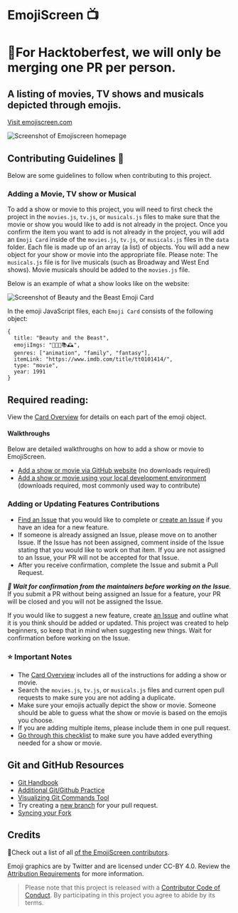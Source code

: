 # EmojiScreen 📺 

# 🚨For Hacktoberfest, we will only be merging one PR per person. 

## A listing of movies, TV shows and musicals depicted through emojis.
[Visit emojiscreen.com](https://emojiscreen.com)

![Screenshot of Emojiscreen homepage](readme/emoji-screen.png)

## Contributing Guidelines 🎁

Below are some guidelines to follow when contributing to this project. 

### Adding a Movie, TV show or Musical

To add a show or movie to this project, you will need to first check the project in the `movies.js`, `tv.js`, or `musicals.js` files to make sure that the movie or show you would like to add is not already in the project. Once you confirm the item you want to add is not already in the project, you will add an `Emoji Card` inside of the `movies.js`, `tv.js`, or `musicals.js` files in the `data` folder. Each file is made up of an array (a list) of objects. You will add a new object for your show or movie into the appropriate file. Please note: The `musicals.js` file is for live musicals (such as Broadway and West End shows). Movie musicals should be added to the `movies.js` file.

Below is an example of what a show looks like on the website:

![Screenshot of Beauty and the Beast Emoji Card](/readme/emoji-card.png)

In the emoji JavaScript files, each `Emoji Card` consists of the following object:

```
{
  title: "Beauty and the Beast",
  emojiImgs: "🏰🥀🎶📚🕰️",
  genres: ["animation", "family", "fantasy"],
  itemLink: "https://www.imdb.com/title/tt0101414/",
  type: "movie",
  year: 1991
}
```

## Required reading:
View the [Card Overview](/docs/card_overview.md) for details on each part of the emoji object.

#### Walkthroughs
Below are detailed walkthroughs on how to add a show or movie to EmojiScreen.

* [Add a show or movie via GitHub website](docs/github_ui_walkthrough.md) (no downloads required)
* [Add a show or movie using your local development environment](docs/local_dev_walkthrough.md) (downloads required, most commonly used way to contribute)

### Adding or Updating Features Contributions

* [Find an Issue](https://github.com/brittanyrw/emojiscreen/issues) that you would like to complete or [create an Issue](https://github.com/brittanyrw/emojiscreen/issues) if you have an idea for a new feature.
* If someone is already assigned an Issue, please move on to another Issue. If the Issue has not been assigned, comment inside of the Issue stating that you would like to work on that item. If you are not assigned to an Issue, your PR will not be accepted for that Issue.
* After you receive confirmation, complete the Issue and submit a Pull Request.

***🚨 Wait for confirmation from the maintainers before working on the Issue***.
If you submit a PR without being assigned an Issue for a feature, your PR will be closed and you will not be assigned the Issue.

If you would like to suggest a new feature, create [an Issue](https://github.com/brittanyrw/emojiscreen/issues) and outline what it is you think should be added or updated. This project was created to help beginners, so keep that in mind when suggesting new things. Wait for confirmation before working on the Issue. 

### ⭐️ Important Notes
* The [Card Overview](/docs/card_overview.md) includes all of the instructions for adding a show or movie.
* Search the `movies.js`, `tv.js`, or `musicals.js` files and current open pull requests to make sure you are not adding a duplicate.
* Make sure your emojis actually depict the show or movie. Someone should be able to guess what the show or movie is based on the emojis you choose.
* If you are adding multiple items, please include them in one pull request.
* [Go through this checklist](docs/card_overview.md#card-pull-request-checklist) to make sure you have added everything needed for a show or movie. 

## Git and GitHub Resources
* [Git Handbook](https://guides.github.com/introduction/git-handbook/)
* [Additional Git/Github Practice](https://try.github.io/)
* [Visualizing Git Commands Tool](https://git-school.github.io/visualizing-git/)
* Try creating a [new branch](https://github.com/Kunena/Kunena-Forum/wiki/Create-a-new-branch-with-git-and-manage-branches) for your pull request.
* [Syncing your Fork](https://help.github.com/en/articles/syncing-a-fork)

## Credits

💖Check out a list of all [of the EmojiScreen contributors](https://github.com/brittanyrw/emojiscreen/graphs/contributors).

Emoji graphics are by Twitter and are licensed under CC-BY 4.0. Review the [Attribution Requirements](https://github.com/twitter/twemoji#attribution-requirements) for more information.

> Please note that this project is released with a [Contributor Code of Conduct](/CODE_OF_CONDUCT.md). By participating in this project you agree to abide by its terms.
